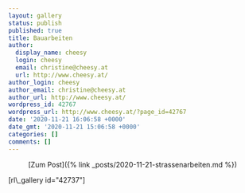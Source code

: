 ```yaml
---
layout: gallery
status: publish
published: true
title: Bauarbeiten
author:
  display_name: cheesy
  login: cheesy
  email: christine@cheesy.at
  url: http://www.cheesy.at/
author_login: cheesy
author_email: christine@cheesy.at
author_url: http://www.cheesy.at/
wordpress_id: 42767
wordpress_url: http://www.cheesy.at/?page_id=42767
date: '2020-11-21 16:06:58 +0000'
date_gmt: '2020-11-21 15:06:58 +0000'
categories: []
comments: []
---
```

<!-- wp:core-embed/wordpress {"url":"http://www.cheesy.at/2020/11/strassenarbeiten/","type":"rich","providerNameSlug":"cheesy-at","className":""} -->
<figure class="wp-block-embed-wordpress wp-block-embed is-type-rich is-provider-cheesy-at">
<div class="wp-block-embed__wrapper">
[Zum Post]({% link _posts/2020-11-21-strassenarbeiten.md %})
</div>
</figure>
<!-- /wp:core-embed/wordpress -->
<!-- wp:paragraph -->
[rl\_gallery id="42737"]
<!-- /wp:paragraph -->
